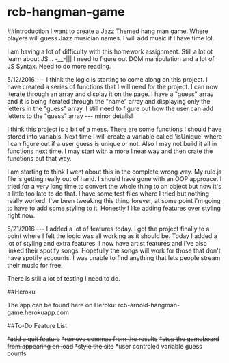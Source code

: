 # rcb-hangman-game
##Introduction
I want to create a Jazz Themed hang man game. Where players will guess Jazz musician names. I will add music if I have time lol.

I am having a lot of difficulty with this homework assignment. Still a lot ot learn about JS... -__-||| I need to figure out DOM manipulation and a lot of JS Syntax. Need to do more reading.

5/12/2016 --- I think the logic is starting to come along on this project. I have created a series of functions that I will need for the project. I can now iterate through an array and display it on the page. I have a "guess" array and it is being iterated through the "name" array and displaying only the letters in the "guess" array. I still need to figure out how the user can add letters to the "guess" array --- minor details! 

I think this project is a bit of a mess. There are some functions I should have stored into variabls. Next time I will create a variable called 'isUnique' where I can figure out if a user guess is unique or not. Also I may not build it all in functions next time. I may start with a more linear way and then crate the functions out that way. 

I am starting to think I went about this in the complete wrong way. My rule.js file is getting really out of hand. I should have gone with an OOP approace. I tried for a very long time to convert the whole thing to an object but now it's a little too late to do that. I  have some test files where I tried but nothing really worked. I've been tweaking this thing forever, at some point i'm going to have to add some styling to it. Honestly I like adding features over styling right now. 

5/21/2016 --- I added a lot of features today. I got the project finally to a point where I felt the logic was all working as it should be. Today I added a lot of styling and extra features. I now have artist features and i've also linked their spotify songs. Hopefully the songs will work for those that don't have spotify accounts. I was unable to find anything that lets people stream their music for free. 

There is still a lot of testing I need to do. 

##Heroku

The app can be found here on Heroku:
rcb-arnold-hangman-game.herokuapp.com

##To-Do Feature List

~~*add a quit feature~~
~~*remove commas from the results~~
~~*stop the gameboard from appearing on load~~
~~*style the site~~
*user controled variable guess counts